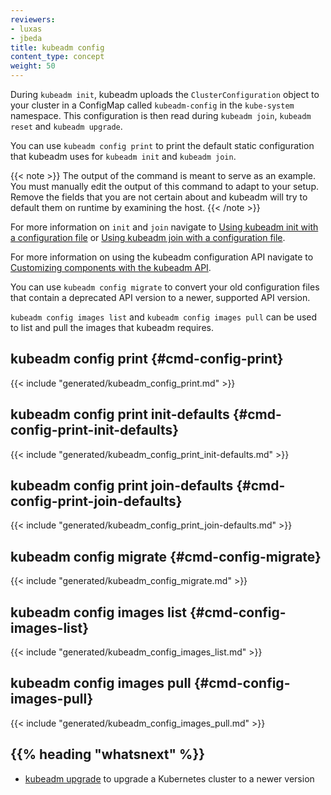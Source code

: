 ```yaml
---
reviewers:
- luxas
- jbeda
title: kubeadm config
content_type: concept
weight: 50
---
```


<!-- overview -->
During `kubeadm init`, kubeadm uploads the `ClusterConfiguration` object to your cluster
in a ConfigMap called `kubeadm-config` in the `kube-system` namespace. This configuration is then read during
`kubeadm join`, `kubeadm reset` and `kubeadm upgrade`.

You can use `kubeadm config print` to print the default static configuration that kubeadm
uses for `kubeadm init` and `kubeadm join`.

{{< note >}}
The output of the command is meant to serve as an example. You must manually edit the output
of this command to adapt to your setup. Remove the fields that you are not certain about and kubeadm
will try to default them on runtime by examining the host.
{{< /note >}}

For more information on `init` and `join` navigate to
[Using kubeadm init with a configuration file](/docs/kubernetes/en/reference/setup-tools/kubeadm/kubeadm-init/#config-file)
or [Using kubeadm join with a configuration file](/docs/kubernetes/en/reference/setup-tools/kubeadm/kubeadm-join/#config-file).

For more information on using the kubeadm configuration API navigate to
[Customizing components with the kubeadm API](/docs/kubernetes/en/setup/production-environment/tools/kubeadm/control-plane-flags).

You can use `kubeadm config migrate` to convert your old configuration files that contain a deprecated
API version to a newer, supported API version.

`kubeadm config images list` and `kubeadm config images pull` can be used to list and pull the images
that kubeadm requires.

<!-- body -->
## kubeadm config print {#cmd-config-print}

{{< include "generated/kubeadm_config_print.md" >}}

## kubeadm config print init-defaults {#cmd-config-print-init-defaults}

{{< include "generated/kubeadm_config_print_init-defaults.md" >}}

## kubeadm config print join-defaults {#cmd-config-print-join-defaults}

{{< include "generated/kubeadm_config_print_join-defaults.md" >}}

## kubeadm config migrate {#cmd-config-migrate}

{{< include "generated/kubeadm_config_migrate.md" >}}

## kubeadm config images list {#cmd-config-images-list}

{{< include "generated/kubeadm_config_images_list.md" >}}

## kubeadm config images pull {#cmd-config-images-pull}

{{< include "generated/kubeadm_config_images_pull.md" >}}

## {{% heading "whatsnext" %}}

* [kubeadm upgrade](/docs/kubernetes/en/reference/setup-tools/kubeadm/kubeadm-upgrade/) to upgrade a Kubernetes cluster to a newer version

